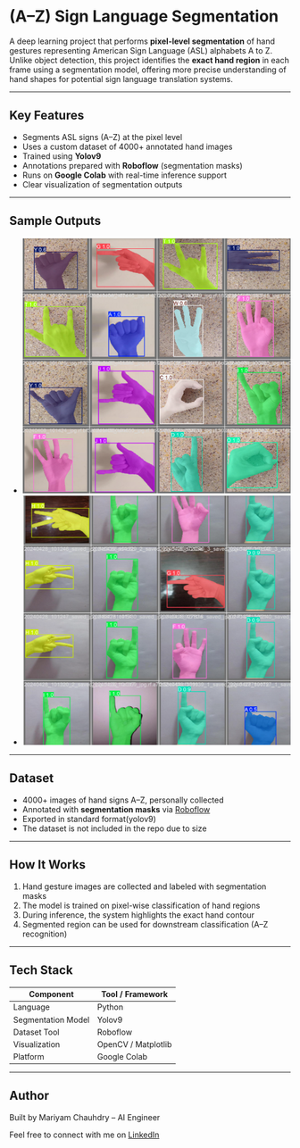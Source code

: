 # (A–Z) Sign Language Segmentation

A deep learning project that performs **pixel-level segmentation** of hand gestures representing American Sign Language (ASL) alphabets A to Z. Unlike object detection, this project identifies the **exact hand region** in each frame using a segmentation model, offering more precise understanding of hand shapes for potential sign language translation systems.

---

## Key Features

- Segments ASL signs (A–Z) at the pixel level
- Uses a custom dataset of 4000+ annotated hand images
- Trained using **Yolov9**
- Annotations prepared with **Roboflow** (segmentation masks)
- Runs on **Google Colab** with real-time inference support
- Clear visualization of segmentation outputs

---

## Sample Outputs


- ![Segmentation Output 1](output3.png)
- ![Segmentation Output 2](output4.png)

---

## Dataset

- 4000+ images of hand signs A–Z, personally collected
- Annotated with **segmentation masks** via [Roboflow](https://roboflow.com)
- Exported in standard format(yolov9)
- The dataset is not included in the repo due to size

---

## How It Works

1. Hand gesture images are collected and labeled with segmentation masks
2. The model is trained on pixel-wise classification of hand regions
3. During inference, the system highlights the exact hand contour
4. Segmented region can be used for downstream classification (A–Z recognition)

---

## Tech Stack

| Component           | Tool / Framework        |
|---------------------|-------------------------|
| Language            | Python                  |
| Segmentation Model  | Yolov9   |
| Dataset Tool        | Roboflow                |
| Visualization       | OpenCV / Matplotlib     |
| Platform            | Google Colab            |

---
## Author

Built by Mariyam Chauhdry – AI Engineer

Feel free to connect with me on [LinkedIn](https://www.linkedin.com/in/mariyam-chauhdry-592231270)

